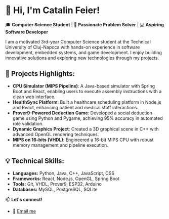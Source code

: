 # 👋 Hi, I'm Catalin Feier!

🎓 **Computer Science Student** | 🧠 **Passionate Problem Solver** | 💻 **Aspiring Software Developer**

I am a motivated 3rd-year Computer Science student at the Technical University of Cluj-Napoca with hands-on experience in software development, embedded systems, and game development. I enjoy building innovative solutions and exploring new technologies through my projects.

## 🚀 **Projects Highlights:**
- **CPU Simulator (MIPS Pipeline)**: A Java-based simulator with Spring Boot and React, enabling users to execute assembly instructions with a clean web interface.
- **HealthSync Platform**: Built a healthcare scheduling platform in Node.js and React, enhancing patient and medical staff interactions.
- **Prover9-Powered Deduction Game**: Developed a social deduction game using Python and Pygame, achieving 95% accuracy in automated role validation.
- **Dynamic Graphics Project**: Created a 3D graphical scene in C++ with advanced OpenGL rendering techniques.
- **MIPS on 16-bits (VHDL)**: Engineered a 16-bit MIPS CPU with robust memory management and pipeline execution.

## 💡 **Technical Skills:**
- **Languages:** Python, Java, C++, JavaScript, CSS
- **Frameworks:** React, Node.js, OpenGL, Spring Boot
- **Tools:** Git, VHDL, Prover9, ESP32, Arduino
- **Databases:** MySQL, PostgreSQL, SQLite

📫 **Let's connect!**  
- 📧 [Email me](mailto:catalin.feier06@gmail.com)  

